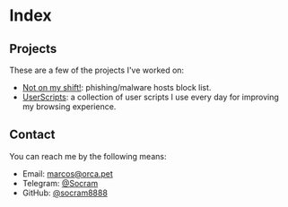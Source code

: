 Index
=====

Projects
--------

These are a few of the projects I've worked on:

* [Not on my shift!](notonmyshift/): phishing/malware hosts block list.
* [UserScripts](userscripts/): a collection of user scripts I use every day for improving my browsing experience.

Contact
-------

You can reach me by the following means:

 * Email: [marcos@orca.pet](mailto:marcos@orca.pet)
 * Telegram: [@Socram](https://t.me/Socram)
 * GitHub: [@socram8888](https://github.com/socram8888)
